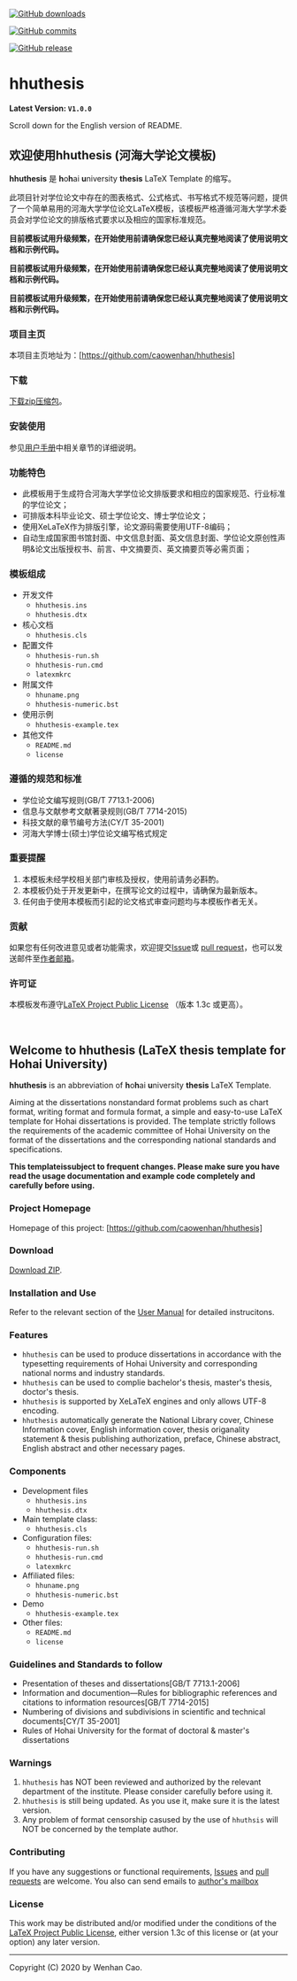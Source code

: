 [![GitHub downloads](https://img.shields.io/github/downloads/caowenhan/hhuthesis/total)](https://github.com/caowenhan/hhuthesis/releases)

[![GitHub commits](https://img.shields.io/github/commits-since/tuna/thuthesis/latest)](https://github.com/caowenhan/hhuthesis/commits/master)

[![GitHub release](https://img.shields.io/github/v/release/caowenhan/hhuthesis)](https://github.com/caowenhan/hhuthesis/releases/latest)

# hhuthesis

**Latest Version: `V1.0.0`**  

Scroll down for the English version of README.

## 欢迎使用hhuthesis (河海大学论文模板)

**hhuthesis** 是 **h**o**h**ai **u**niversity **thesis** LaTeX Template 的缩写。

此项目针对学位论文中存在的图表格式、公式格式、书写格式不规范等问题，提供了一个简单易用的河海大学学位论文LaTeX模板，该模板严格遵循河海大学学术委员会对学位论文的排版格式要求以及相应的国家标准规范。

**目前模板试用升级频繁，在开始使用前请确保您已经认真完整地阅读了使用说明文档和示例代码。**

**目前模板试用升级频繁，在开始使用前请确保您已经认真完整地阅读了使用说明文档和示例代码。**

**目前模板试用升级频繁，在开始使用前请确保您已经认真完整地阅读了使用说明文档和示例代码。**

### 项目主页

本项目主页地址为：[https://github.com/caowenhan/hhuthesis]

### 下载

[下载zip压缩包][zip]。

[zip]: https://codeload.github.com/caowenhan/hhuthesis/zip/master

### 安装使用

参见[用户手册][manual]中相关章节的详细说明。  

[manual]:https://github.com/caowenhan/hhuthesis/blob/master/hhuthesis.pdf

### 功能特色

- 此模板用于生成符合河海大学学位论文排版要求和相应的国家规范、行业标准的学位论文；
- 可排版本科毕业论文、硕士学位论文、博士学位论文；
- 使用XeLaTeX作为排版引擎，论文源码需要使用UTF-8编码；
- 自动生成国家图书馆封面、中文信息封面、英文信息封面、学位论文原创性声明&论文出版授权书、前言、中文摘要页、英文摘要页等必需页面；

### 模板组成

- 开发文件
  - `hhuthesis.ins`
  - `hhuthesis.dtx`
- 核心文档
  - `hhuthesis.cls`
- 配置文件
  - `hhuthesis-run.sh`
  - `hhuthesis-run.cmd`
  - `latexmkrc`
- 附属文件
  - `hhuname.png`
  - `hhuthesis-numeric.bst`
- 使用示例
  - `hhuthesis-example.tex`
- 其他文件
  - `README.md`
  - `license`
### 遵循的规范和标准

- 学位论文编写规则(GB/T 7713.1-2006)
- 信息与文献参考文献著录规则(GB/T 7714-2015)
- 科技文献的章节编号方法(CY/T 35-2001)
- 河海大学博士(硕士)学位论文编写格式规定

### 重要提醒

1. 本模板未经学校相关部门审核及授权，使用前请务必斟酌。
2. 本模板仍处于开发更新中，在撰写论文的过程中，请确保为最新版本。
3. 任何由于使用本模板而引起的论文格式审查问题均与本模板作者无关。

### 贡献

如果您有任何改进意见或者功能需求，欢迎提交[Issue][Issues]或 [pull request][pull requests]，也可以发送邮件至[作者邮箱][email address]。

[Issues]: https://github.com/caowenhan/hhuthesis/issues
[pull requests]: https://github.com/caowenhan/hhuthesis/pulls
[email address]: <caowenhan@hhu.edu.cn>

### 许可证

本模板发布遵守[LaTeX Project Public License](http://www.latex-project.org/lppl.txt) （版本 1.3c 或更高）。

<br>

## Welcome to hhuthesis (LaTeX thesis template for Hohai University)

**hhuthesis** is an abbreviation of **h**o**h**ai **u**niversity **thesis** LaTeX Template.

Aiming at the dissertations nonstandard format problems such as chart format, writing format and formula format, a simple and easy-to-use LaTeX template for Hohai dissertations is provided. The template strictly follows the requirements of the academic committee of Hohai University on the format of the dissertations and the corresponding national standards and specifications.

**This templateissubject  to frequent changes. Please make sure you have read the usage documentation and example code completely and carefully before using.**

### Project Homepage

Homepage of this project: [https://github.com/caowenhan/hhuthesis]

### Download

[Download ZIP][zip].

[zip]: https://codeload.github.com/caowenhan/hhuthesis/zip/master

### Installation and Use

Refer to the relevant section of the [User Manual][manual] for detailed instrucitons.

[manual]: https://github.com/caowenhan/hhuthesis/blob/master/hhuthesis.pdf

### Features
- `hhuthesis` can be used to produce dissertations in accordance with the typesetting requirements of Hohai University and corresponding national norms and industry standards.
- `hhuthesis` can be used to complie bachelor's thesis, master's thesis, doctor's thesis.
- `hhuthesis` is supported by XeLaTeX engines and only allows UTF-8 encoding.
- `hhuthesis` automatically generate the National Library cover, Chinese Information cover, English information cover, thesis origanality statement & thesis publishing authorization, preface, Chinese abstract, English abstract and other necessary pages.

### Components
- Development files
  - `hhuthesis.ins`
  - `hhuthesis.dtx`
- Main template class:
  - `hhuthesis.cls`
- Configuration files:
  - `hhuthesis-run.sh`
  - `hhuthesis-run.cmd`
  - `latexmkrc`
- Affiliated files:
  - `hhuname.png`
  - `hhuthesis-numeric.bst`
- Demo
  - `hhuthesis-example.tex`
- Other files:
  - `README.md`
  - `license`

### Guidelines and Standards to follow

- Presentation of theses and dissertations[GB/T 7713.1-2006]
- Information and documention—Rules for bibliographic references and citations to information resources[GB/T 7714-2015]
- Numbering of divisions and subdivisions in scientific and technical documents[CY/T 35-2001]
- Rules of Hohai University for the format of doctoral & master's dissertations

### Warnings
1. `hhuthesis` has NOT been reviewed and authorized by the relevant department of the institute. Please consider carefully before using it.
2. `hhuthesis` is still being updated. As you use it, make sure it is the latest version.
3. Any problem of format censorship casused by the use of `hhuthsis` will NOT be concerned by the template author.

### Contributing

If you have any suggestions or functional requirements, [Issues][Issues] and [pull requests][pull requests] are welcome. You also can send emails to [author's mailbox][email address]

[Issues]: https://github.com/caowenhan/hhuthesis/issues
[pull requests]: https://github.com/caowenhan/hhuthesis/pulls
[email address]: <caowenhan@hhu.edu.cn>

### License

This work may be distributed and/or modified under the conditions of the [LaTeX Project Public License](http://www.latex-project.org/lppl.txt), either version 1.3c of this license or (at your option) any later version.

***

Copyright (C) 2020 by Wenhan Cao.
